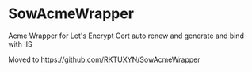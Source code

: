 # SowAcmeWrapper
Acme Wrapper for Let's Encrypt Cert auto renew and generate and bind with IIS

Moved to <a href="https://github.com/RKTUXYN/SowAcmeWrapper">https://github.com/RKTUXYN/SowAcmeWrapper</a>
